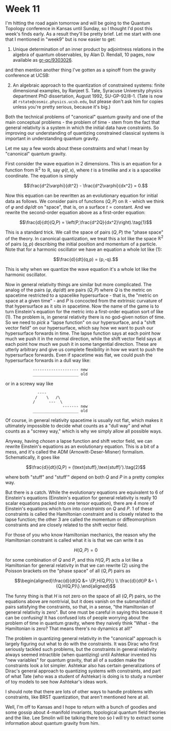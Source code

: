 # Week 11

I'm hitting the road again tomorrow and will be going to the Quantum
Topology conference in Kansas until Sunday, so I thought I'd post this
week's finds early. As a result they'll be pretty brief. Let me start
with one that I mentioned in "week9" but is now easier to
get:

1) Unique determination of an inner product by adjointness relations in
the algebra of quantum observables, by Alan D. Rendall, 10 pages, now
available as [gr-qc/9303026](http://xxx.lanl.gov/abs/gr-qc/9303026).

and then mention another thing I've gotten as a spinoff from the
gravity conference at UCSB:

2) An algebraic approach to the quantization of constrained systems:
finite dimensional examples, by Ranjeet S. Tate, Syracuse University
physics department PhD dissertation, August 1992, SU-GP-92/8-1. (Tate is
now at `rstate@cosmic.physics.ucsb.edu`, but please don't ask him for
copies unless you're pretty serious, because it's big.)

Both the technical problems of "canonical" quantum gravity and one of
the main conceptual problems - the problem of time - stem from the fact
that general relativity is a system in which the initial data have
constraints. So improving our understanding of quantizing constrained
classical systems is important in understanding quantum gravity.

Let me say a few words about these constraints and what I mean by
"canonical" quantum gravity.

First consider the wave equation in 2 dimensions. This is an equation
for a function from $\mathbb{R}^2$ to $\mathbb{R}$, say $\varphi(t,x)$, where $t$ is a timelike and $x$
is a spacelike coordinate. The equation is simply

$$\frac{d^2\varphi}{dt^2} - \frac{d^2\varphi}{dx^2} = 0.$$

Now this equation can be rewritten as an evolutionary equation for
initial data as follows. We consider pairs of functions $(Q,P)$ on $\mathbb{R}$ -
which we think of $\varphi$ and $d\varphi/dt$ on "space", that is, on a surface $t = \text{constant}$.
And we rewrite the second-order equation above as a
first-order equation:

$$\frac{d}{dt}(Q,P) = \left(P,\frac{d^2Q}{dx^2}\right).\tag{1}$$

This is a standard trick. We call the space of pairs $(Q,P)$ the "phase
space" of the theory. In canonical quantization, we treat this a lot
like the space $\mathbb{R}^2$ of pairs $(q,p)$ describing the initial position and
momentum of a particle. Note that for a harmonic oscillator we have an
equation a whole lot like (1):

$$\frac{d}{dt}(q,p) = (p,-q).$$

This is why when we quantize the wave equation it's a whole lot like
the harmonic oscillator.

Now in general relativity things are similar but more complicated. The
analog of the pairs $(\varphi, d\varphi/dt)$ are pairs $(Q,P)$ where $Q$ is the metric on
spacetime restricted to a spacelike hypersurface - that is, the "metric
on space at a given time" - and $P$ is concocted from the extrinsic
curvature of that hypersurface as it sits in spacetime. Now the name of
the game is to turn Einstein's equation for the metric into a
first-order equation sort of like (1). The problem is, in general
relativity there is no god-given notion of time. So we need to *pick* a
"lapse function" on our hypersurface, and a "shift vector field" on
our hypersurface, which say how we want to push our hypersurface
forwards in time. The lapse function says at each point how much we push
it in the normal direction, while the shift vector field says at each
point how much we push it in some tangential direction. These are
utterly arbitrary and give us complete flexibility in how we want to
push the hypersurface forwards. Even if spacetime was flat, we could
push the hypersurface forwards in a dull way like:

                -------------------- new
                ____________________ old

or in a screwy way like

                  ----
                 /    \   /\
                /      ---  \
                             ------- new
                ____________________ old

Of course, in general relativity spacetime is usually not flat, which
makes it ultimately impossible to decide what counts as a "dull way"
and what counts as a "screwy way," which is why we simply allow all
possible ways.

Anyway, having *chosen* a lapse function and shift vector field, we can
rewrite Einstein's equations as an evolutionary equation. This is a bit
of a mess, and it's called the ADM (Arnowitt-Deser-Misner) formalism.
Schematically, it goes like

$$\frac{d}{dt}(Q,P) = (\text{stuff},\text{stuff}').\tag{2}$$

where both "stuff" and "stuff'" depend on both $Q$ and $P$ in a pretty
complex way.

But there is a catch. While the evolutionary equations are equivalent to
6 of Einstein's equations (Einstein's equation for general relativity
is really 10 scalar equations packed into one tensor equation), there
are 4 more of Einstein's equations which turn into *constraints* on $Q$
and $P$. 1 of these constraints is called the Hamiltonian constraint and
is closely related to the lapse function; the other 3 are called the
momentum or diffeomorphism constraints and are closely related to the
shift vector field.

For those of you who know Hamiltonian mechanics, the reason why the
Hamiltonian constraint is called what it is is that we can write it as

$$H(Q,P) = 0$$

for some combination of $Q$ and $P$, and this $H(Q,P)$ acts a lot like a
Hamiltonian for general relativity in that we can rewrite (2) using the
Poisson brackets on the "phase space" of all $(Q,P)$ pairs as

$$\begin{aligned}\frac{d}{dt}Q &= \{P,H(Q,P)\} \\ \frac{d}{dt}P &= \{Q,H(Q,P)\}.\end{aligned}$$

The funny thing is that $H$ is not zero on the space of all $(Q,P)$ pairs,
so the equations above are nontrivial, but it does vanish on the
submanifold of pairs satisfying the constraints, so that, in a sense,
"the Hamiltonian of general relativity is zero". But one must be
careful in saying this because it can be confusing! It has confused lots
of people worrying about the problem of time in quantum gravity, where
they naively think "What - the Hamiltonian is zero? That means there's
no dynamics at all!"

The problem in quantizing general relativity in the "canonical"
approach is largely figuring out what to do with the constraints. It was
Dirac who first seriously tackled such problems, but the constraints in
general relativity always seemed intractible (when quantizing) until
Ashtekar invented his "new variables" for quantum gravity, that all of
a sudden make the constraints look a lot simpler. Ashtekar also has
certain generalizations of Dirac's general approach to quantizing
systems with constraints, and part of what Tate (who was a student of
Ashtekar) is doing is to study a number of toy models to see how
Ashtekar's ideas work.

I should note that there are lots of other ways to handle problems with
constraints, like BRST quantization, that aren't mentioned here at all.

Well, I'm off to Kansas and I hope to return with a bunch of goodies
and some gossip about 4-manifold invariants, topological quantum field
theories and the like. Lee Smolin will be talking there too so I will
try to extract some information about quantum gravity from him.
